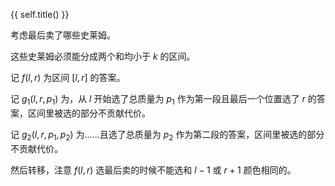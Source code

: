 {{ self.title() }}

考虑最后卖了哪些史莱姆。

这些史莱姆必须能分成两个和均小于 $k$ 的区间。

记 $f(l,r)$ 为区间 $[l,r]$ 的答案。

记 $g_1(l,r,p_1)$ 为，从 $l$ 开始选了总质量为 $p_1$ 作为第一段且最后一个位置选了 $r$ 的答案，区间里被选的部分不贡献代价。

记 $g_2(l,r,p_1,p_2)$ 为……且选了总质量为 $p_2$ 作为第二段的答案，区间里被选的部分不贡献代价。

然后转移，注意 $f(l,r)$ 选最后卖的时候不能选和 $l-1$ 或 $r+1$ 颜色相同的。 





